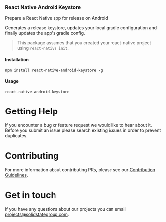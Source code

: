 ### React Native Android Keystore
Prepare a React Native app for release on Android

Generates a release keystore, updates your local gradle configuration and finally updates the app's gradle config.

> This package assumes that you created your react-native project using `react-native init`.

#### Installation
```
npm install react-native-android-keystore -g
```

#### Usage
```
react-native-android-keystore
```

# Getting Help
If you encounter a bug or feature request we would like to hear about it. Before you submit an issue please search existing issues in order to prevent duplicates. 

# Contributing
For more information about contributing PRs, please see our <a href="CONTRIBUTING.md">Contribution Guidelines</a>.


# Get in touch
If you have any questions about our projects you can email <a href="mailto:projects@solidstategroup.com">projects@solidstategroup.com</a>.
